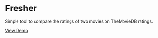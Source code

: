 # Fresher
Simple tool to compare the ratings of two movies on TheMovieDB ratings.

[View Demo](http://twinraven.github.io/Fresher/dist/)
